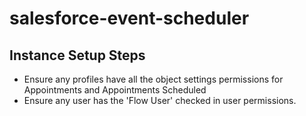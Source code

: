 salesforce-event-scheduler
====================

## Instance Setup Steps  

* Ensure any profiles have all the object settings permissions for Appointments and Appointments Scheduled
* Ensure any user has the 'Flow User' checked in user permissions.

